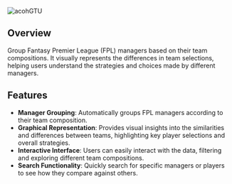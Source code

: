 ![acohGTU](https://github.com/user-attachments/assets/039aaff7-2958-47cb-841d-5397b68c2099)


## Overview

Group Fantasy Premier League (FPL) managers based on their team compositions. It visually represents the differences in team selections, helping users understand the strategies and choices made by different managers.

## Features

- **Manager Grouping**: Automatically groups FPL managers according to their team composition.
- **Graphical Representation**: Provides visual insights into the similarities and differences between teams, highlighting key player selections and overall strategies.
- **Interactive Interface**: Users can easily interact with the data, filtering and exploring different team compositions.
- **Search Functionality**: Quickly search for specific managers or players to see how they compare against others.

